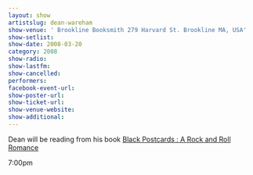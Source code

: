 ```yaml
---
layout: show
artistslug: dean-wareham
show-venue: ' Brookline Booksmith 279 Harvard St. Brookline MA, USA'
show-setlist: 
show-date: 2008-03-20
category: 2008
show-radio: 
show-lastfm: 
show-cancelled: 
performers: 
facebook-event-url: 
show-poster-url: 
show-ticket-url: 
show-venue-website: 
show-additional: 
---
```

<p>Dean will be reading from his book <a href="http://shop.fullofwishes.co.uk/us/1594201552">Black Postcards : A Rock and Roll Romance</a></p><p>7:00pm</p>